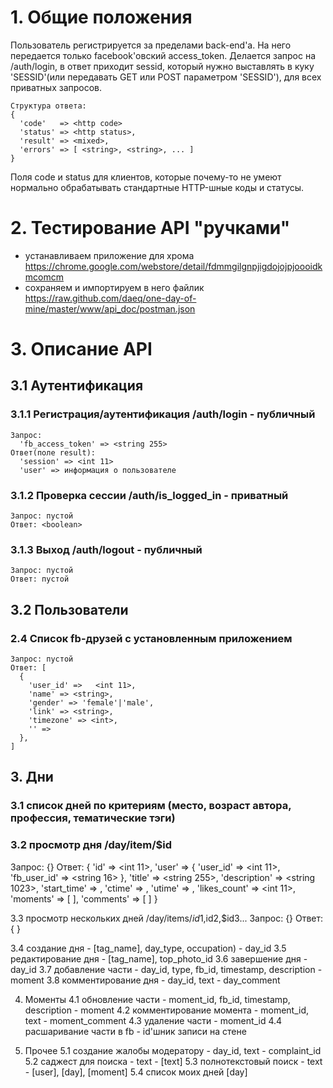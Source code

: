 # 1. Общие положения #

Пользователь регистрируется за пределами back-end'а. На него передается только facebook'овский access_token. 
Делается запрос на /auth/login, в ответ приходит sessid, который нужно выставлять в куку 
'SESSID'(или передавать GET или POST параметром 'SESSID'), для всех приватных запросов.

    Структура ответа:
    {
      'code'   => <http code>
      'status' => <http status>,
      'result' => <mixed>,
      'errors' => [ <string>, <string>, ... ]
    }

Поля code и status для клиентов, которые почему-то не умеют нормально обрабатывать стандартные HTTP-шные коды и статусы.

# 2. Тестирование API "ручками" #
  * устанавливаем приложение для хрома https://chrome.google.com/webstore/detail/fdmmgilgnpjigdojojpjoooidkmcomcm
  * сохраняем и импортируем в него файлик https://raw.github.com/daeq/one-day-of-mine/master/www/api_doc/postman.json

# 3. Описание API #

## 3.1 Аутентификация  ##

### 3.1.1 Регистрация/аутентификация /auth/login - публичный ###

    Запрос:
      'fb_access_token' => <string 255>
    Ответ(поле result):
      'session' => <int 11>
      'user' => информация о пользователе

### 3.1.2 Проверка сессии /auth/is_logged_in - приватный ###
    Запрос: пустой
    Ответ: <boolean>

### 3.1.3 Выход /auth/logout - публичный ###
    Запрос: пустой
    Ответ: пустой


## 3.2 Пользователи ##


### 2.4 Список fb-друзей с установленным приложением ###
    Запрос: пустой
    Ответ: [
      {
        'user_id' =>   <int 11>,
        'name' => <string>,
        'gender' => 'female'|'male',
        'link' => <string>,
        'timezone' => <int>,
        '' =>
      },
    ]


## 3. Дни ##

### 3.1 список дней по критериям (место, возраст автора, профессия, тематические тэги) ###

### 3.2 просмотр дня /day/item/$id ###
Запрос: {}
Ответ: {    'id' => <int 11>,   'user' => {     'user_id' => <int 11>,     'fb_user_id' => <string 16>   },      'title' => <string 255>,   'description' => <string 1023>,   'start_time' => <timestamp>,   'ctime' => <timestamp>,   'utime' => <timestamp>,   'likes_count' => <int 11>,   'moments' => [   ],   'comments' => [   ] }

3.3 просмотр нескольких дней /day/items/$id1,$id2,$id3...
Запрос: {}
Ответ: {
}

3.4 создание дня  - [tag_name], day_type, occupation) - day_id
3.5 редактирование дня - [tag_name], top_photo_id
3.6 завершение дня - day_id
3.7 добавление части  - day_id, type, fb_id, timestamp, description - moment
3.8 комментирование дня - day_id, text - day_comment

4. Моменты
4.1 обновление части - moment_id, fb_id, timestamp, description - moment
4.2 комментирование момента - moment_id, text - moment_comment
4.3 удаление части  - moment_id
4.4 расшаривание части в fb - id'шник записи на стене

5. Прочее
5.1 создание жалобы модератору - day_id, text - complaint_id
5.2 саджест для поиска - text - [text]
5.3 полнотекстовый поиск - text - [user], [day], [moment]
5.4 список моих дней [day]